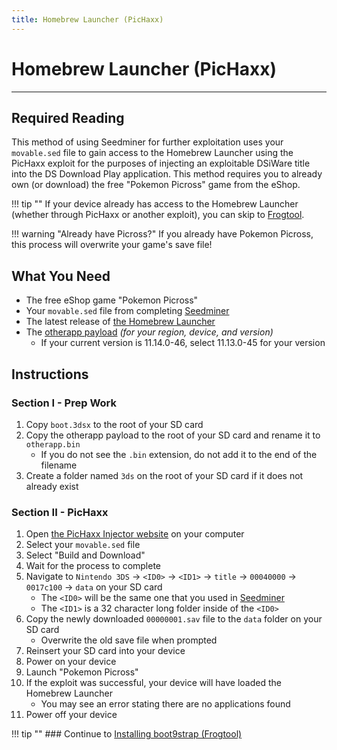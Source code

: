 ```yaml
---
title: Homebrew Launcher (PicHaxx)
---
```


# Homebrew Launcher (PicHaxx)
---

## Required Reading

This method of using Seedminer for further exploitation uses your `movable.sed` file to gain access to the Homebrew Launcher using the PicHaxx exploit for the purposes of injecting an exploitable DSiWare title into the DS Download Play application. This method requires you to already own (or download) the free "Pokemon Picross" game from the eShop.

!!! tip ""
	If your device already has access to the Homebrew Launcher (whether through PicHaxx or another exploit), you can skip to [Frogtool](installing-boot9strap-(frogtool).md).

!!! warning "Already have Picross?"
	If you already have Pokemon Picross, this process will overwrite your game's save file!

## What You Need

* The free eShop game "Pokemon Picross"
* Your `movable.sed` file from completing [Seedminer](seedminer.md)
* The latest release of [the Homebrew Launcher](https://github.com/fincs/new-hbmenu/releases/latest)
* The [otherapp payload](https://deadphoenix8091.github.io/3ds/#otherapp) *(for your region, device, and version)*
    + If your current version is 11.14.0-46, select 11.13.0-45 for your version

## Instructions

### Section I - Prep Work

1. Copy `boot.3dsx` to the root of your SD card
1. Copy the otherapp payload to the root of your SD card and rename it to `otherapp.bin`
    + If you do not see the `.bin` extension, do not add it to the end of the filename
1. Create a folder named `3ds` on the root of your SD card if it does not already exist

### Section II - PicHaxx

1. Open [the PicHaxx Injector website](https://3ds.nhnarwhal.com/3dstools/pichaxx.php) on your computer
1. Select your `movable.sed` file
1. Select "Build and Download"
1. Wait for the process to complete
1. Navigate to `Nintendo 3DS` -> `<ID0>` -> `<ID1>` -> `title` -> `00040000` -> `0017c100` -> `data` on your SD card
    + The `<ID0>` will be the same one that you used in [Seedminer](seedminer.md)
    + The `<ID1>` is a 32 character long folder inside of the `<ID0>`
1. Copy the newly downloaded `00000001.sav` file to the `data` folder on your SD card
    + Overwrite the old save file when prompted
1. Reinsert your SD card into your device
1. Power on your device
1. Launch "Pokemon Picross"
1. If the exploit was successful, your device will have loaded the Homebrew Launcher
    + You may see an error stating there are no applications found
1. Power off your device

!!! tip ""
	### Continue to [Installing boot9strap (Frogtool)](installing-boot9strap-(frogtool).md)
